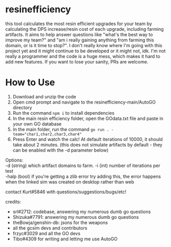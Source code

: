 # resinefficiency
 
this tool calculates the most resin efficient upgrades for your team by calculating the DPS increase/resin cost of each upgrade, including farming artifacts. It aims to help answer questions like "what's the best way to improve my team?" and "am i really gaining anything from farming this domain, or is it time to stop?". I don't really know where I'm going with this project yet and it might continue to be developed or it might not, idk. I'm not really a programmer and the code is a huge mess, which makes it hard to add new features. If you want to lose your sanity, PRs are welcome.

# How to Use

1. Download and unzip the code
2. Open cmd prompt and navigate to the resinefficiency-main/AutoGO directory
3. Run the command ```npm i``` to install dependencies
4. In the main resin efficiency folder, open the GOdata.txt file and paste in your own GO database
5. In the main folder, run the command ```go run . -team="char1,char2,char3,char4"```
6. Press Enter and watch the calc! At default iterations of 10000, it should take about 2 minutes. (this does not simulate artifacts by default - they can be enabled with the -d parameter below)

Options:</br>
-d (string) which artifact domains to farm.
-i (int) number of iterations per test</br>
-halp (bool) if you're getting a zlib error try adding this, the error happens when the linked sim was created on desktop rather than web</br>

contact Kurt#5846 with questions/suggestions/bugs/etc!

credits:
- srl#2712: codebase, answering my numerous dumb go questions
- Shizuka#7791: answering my numerous dumb go questions
- theBowja/genshin-db: jsons for the weapons
- all the gcsim devs and contributors
- frzyc#3029 and all the GO devs
- Tibo#4309 for writing and letting me use AutoGO
